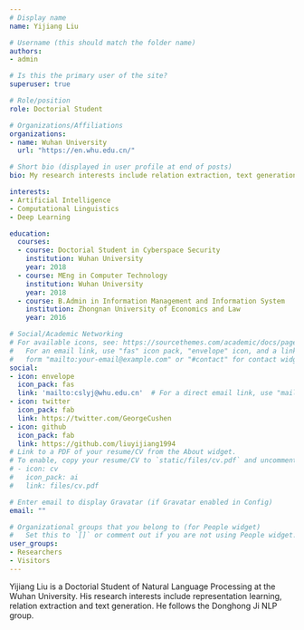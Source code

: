 ```yaml
---
# Display name
name: Yijiang Liu

# Username (this should match the folder name)
authors:
- admin

# Is this the primary user of the site?
superuser: true

# Role/position
role: Doctorial Student

# Organizations/Affiliations
organizations:
- name: Wuhan University
  url: "https://en.whu.edu.cn/"

# Short bio (displayed in user profile at end of posts)
bio: My research interests include relation extraction, text generation.

interests:
- Artificial Intelligence
- Computational Linguistics
- Deep Learning

education:
  courses:
  - course: Doctorial Student in Cyberspace Security
    institution: Wuhan University
    year: 2018
  - course: MEng in Computer Technology
    institution: Wuhan University
    year: 2018
  - course: B.Admin in Information Management and Information System
    institution: Zhongnan University of Economics and Law
    year: 2016

# Social/Academic Networking
# For available icons, see: https://sourcethemes.com/academic/docs/page-builder/#icons
#   For an email link, use "fas" icon pack, "envelope" icon, and a link in the
#   form "mailto:your-email@example.com" or "#contact" for contact widget.
social:
- icon: envelope
  icon_pack: fas
  link: 'mailto:cslyj@whu.edu.cn'  # For a direct email link, use "mailto:test@example.org".
- icon: twitter
  icon_pack: fab
  link: https://twitter.com/GeorgeCushen
- icon: github
  icon_pack: fab
  link: https://github.com/liuyijiang1994
# Link to a PDF of your resume/CV from the About widget.
# To enable, copy your resume/CV to `static/files/cv.pdf` and uncomment the lines below.
# - icon: cv
#   icon_pack: ai
#   link: files/cv.pdf

# Enter email to display Gravatar (if Gravatar enabled in Config)
email: ""

# Organizational groups that you belong to (for People widget)
#   Set this to `[]` or comment out if you are not using People widget.
user_groups:
- Researchers
- Visitors
---
```


Yijiang Liu is a Doctorial Student of Natural Language Processing at the Wuhan University. His research interests include representation learning, relation extraction and text generation. He follows the Donghong Ji NLP group.
